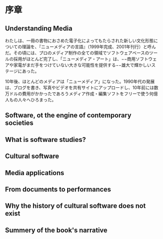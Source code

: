 序章
====

Understanding Media
--

わたしは、一冊の書物におさめた電子化によってもたらされた新しい文化形態についての理論を、『ニューメディアの言語』（1999年完成、2001年刊行）と呼んだ。その頃には、プロのメディア制作の全ての領域でソフトウェアベースのツールの採用がほとんど完了し、「ニューメディア・アート」は、−−商用ソフトウェアや家電がまだ手をつけていない大きな可能性を提供する−−雄大で輝かしいステージにあった。
<!--
I called my earlier book-length account of the new cultural
forms enabled by computerization The Language of New Media
(completed in 1999, it came out in 2001). By that time, the process
of adoption of software-based tools in all areas of professional
media production was almost complete, and “new media art” was
in its heroic and vibrant stage—offering many possibilities not yet
touched by commercial software and consumer electronics.
-->

10年後、ほとんどのメディアは「ニューメディア」になった。1990年代の発展は、ブログを書き、写真やビデオを共有サイトにアップロードし、10年前には数万ドルの費用がかかったであろうメディア作成・編集ソフトをフリーで使う何億人もの人々へひろまった。

<!--
Ten years later, most media became “new media.” The developments
of the 1990s have been disseminated to the hundreds of
millions of people who are writing blogs, uploading photos and
videos to media sharing sites, and use free media authoring and
editing software tools that ten years earlier would have cost tens of
thousands of dollars
-->

Software, ot the engine of contemporary societies
--

What is software studies?
--

Cultural software
--

Media applications
--

From documents to performances
--

Why the history of cultural software does not exist
--

Summery of the book's narrative
--

